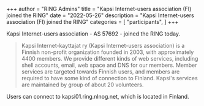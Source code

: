 +++
author = "RING Admins"
title = "Kapsi Internet-users association (FI) joined the RING"
date = "2022-05-26"
description = "Kapsi Internet-users association (FI) joined the RING"
categories = [
    "participants",
]
+++

Kapsi Internet-users association - AS 57692 - joined the RING today.

> Kapsi Internet-kayttajat ry (Kapsi Internet-users association) is a Finnish non-profit organization founded in 2003, with approximately 4400 members. We provide different kinds of web services, including shell accounts, email, web space and DNS for our members. Member services are targeted towards Finnish users, and members are required to have some kind of connection to Finland. Kapsi's services are maintained by group of about 20 volunteers.

Users can connect to kapsi01.ring.nlnog.net, which is located in Finland.
